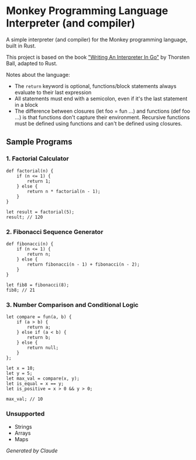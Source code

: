 # Monkey Programming Language Interpreter (and compiler)

A simple interpreter (and compiler) for the Monkey programming language, built in Rust.

This project is based on the book ["Writing An Interpreter In Go"](https://interpreterbook.com/) by Thorsten Ball, adapted to Rust.

Notes about the language:
- The `return` keyword is optional, functions/block statements always evaluate to their last expression
- All statements must end with a semicolon, even if it's the last statement in a block
- The difference between closures (let foo = fun ...) and functions (def foo ...) is that functions don't capture their environment.
Recursive functions must be defined using functions and can't be defined using closures.

## Sample Programs

### 1. Factorial Calculator
```monkey
def factorial(n) {
    if (n <= 1) {
        return 1;
    } else {
        return n * factorial(n - 1);
    }
}

let result = factorial(5);
result; // 120
```

### 2. Fibonacci Sequence Generator
```monkey
def fibonacci(n) {
    if (n <= 1) {
        return n;
    } else {
        return fibonacci(n - 1) + fibonacci(n - 2);
    }
}

let fib8 = fibonacci(8);
fib8; // 21
```

### 3. Number Comparison and Conditional Logic
```monkey
let compare = fun(a, b) {
    if (a > b) {
        return a;
    } else if (a < b) {
        return b;
    } else {
        return null;
    }
};

let x = 10;
let y = 5;
let max_val = compare(x, y);
let is_equal = x == y;
let is_positive = x > 0 && y > 0;

max_val; // 10
```

### Unsupported
- Strings
- Arrays
- Maps

*Generated by Claude*
